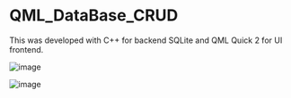 # QML_DataBase_CRUD

This was developed with C++ for backend SQLite and QML Quick 2 for UI frontend.

![image](https://user-images.githubusercontent.com/93591202/201938416-f382f4a3-ce5f-4acd-b2c9-24bb978edbe2.png)


![image](https://user-images.githubusercontent.com/93591202/201939148-a013fbaf-01ba-47e2-9094-08f8c2cdc59c.png)
